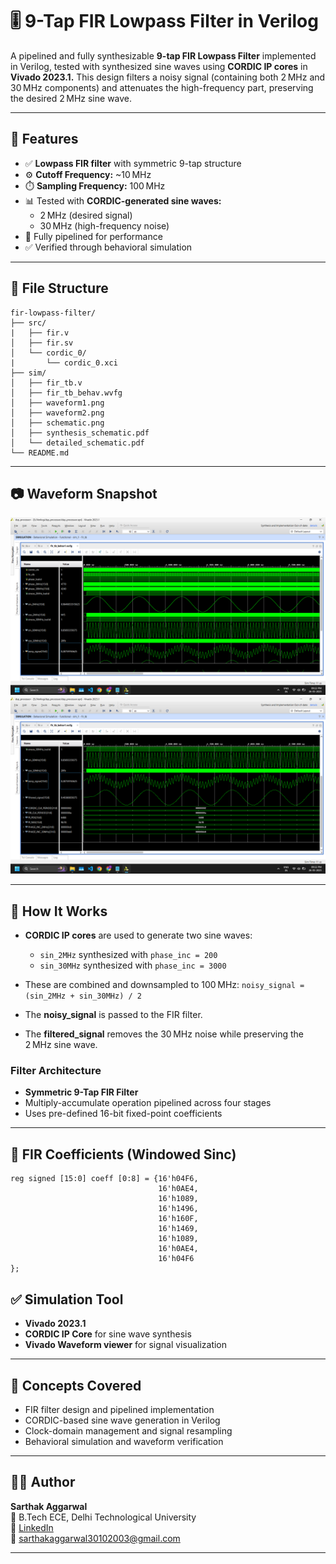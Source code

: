 # 🎚️ 9-Tap FIR Lowpass Filter in Verilog

A pipelined and fully synthesizable **9-tap FIR Lowpass Filter** implemented in Verilog, tested with synthesized sine waves using **CORDIC IP cores** in **Vivado 2023.1.** This design filters a noisy signal (containing both 2 MHz and 30 MHz components) and attenuates the high-frequency part, preserving the desired 2 MHz sine wave.

---

## 🔧 Features

- ✅ **Lowpass FIR filter** with symmetric 9-tap structure
- ⚙️ **Cutoff Frequency:** ~10 MHz
- ⏱️ **Sampling Frequency:** 100 MHz
- 📊 Tested with **CORDIC-generated sine waves:**
  - 2 MHz (desired signal)
  - 30 MHz (high-frequency noise)
- 📘 Fully pipelined for performance
- ✅ Verified through behavioral simulation

---

## 📁 File Structure
```
fir-lowpass-filter/
├── src/
|   ├── fir.v
│   ├── fir.sv
│   └── cordic_0/
|       └── cordic_0.xci
├── sim/
│   ├── fir_tb.v
│   ├── fir_tb_behav.wvfg
│   ├── waveform1.png
│   ├── waveform2.png
│   ├── schematic.png
│   ├── synthesis_schematic.pdf
│   └── detailed_schematic.pdf      
└── README.md
```


---

## 📷 Waveform Snapshot

![Simulation Waveform1](fir-lowpass-filter/sim/waveform1.png)
![Simulation Waveform2](fir-lowpass-filter/sim/waveform2.png) 


---

## 🧪 How It Works

- **CORDIC IP cores** are used to generate two sine waves:
  - `sin_2MHz` synthesized with `phase_inc = 200`
  - `sin_30MHz` synthesized with `phase_inc = 3000`

- These are combined and downsampled to 100 MHz:
  `noisy_signal = (sin_2MHz + sin_30MHz) / 2`

- The **noisy_signal** is passed to the FIR filter.
- The **filtered_signal** removes the 30 MHz noise while preserving the 2 MHz sine wave.

### Filter Architecture
- **Symmetric 9-Tap FIR Filter**
- Multiply-accumulate operation pipelined across four stages
- Uses pre-defined 16-bit fixed-point coefficients

---

## 🧠 FIR Coefficients (Windowed Sinc)
 ```
reg signed [15:0] coeff [0:8] = {16'h04F6,
                                  16'h0AE4,
                                  16'h1089,
                                  16'h1496,
                                  16'h160F,
                                  16'h1469,
                                  16'h1089,
                                  16'h0AE4,
                                  16'h04F6
};
``` 

## ✅ Simulation Tool

- **Vivado 2023.1**
- **CORDIC IP Core** for sine wave synthesis
- **Vivado Waveform viewer** for signal visualization 

---

## 🧰 Concepts Covered
- FIR filter design and pipelined implementation
- CORDIC-based sine wave generation in Verilog
- Clock-domain management and signal resampling
- Behavioral simulation and waveform verification

---

## 👨‍💻 Author

**Sarthak Aggarwal**  
📘 B.Tech ECE, Delhi Technological University  
🔗 [LinkedIn](https://www.linkedin.com/in/sarthak-aggarwal-486b60240/)  
📧 [sarthakaggarwal30102003@gmail.com](mailto:sarthakaggarwal30102003@gmail.com)

---



